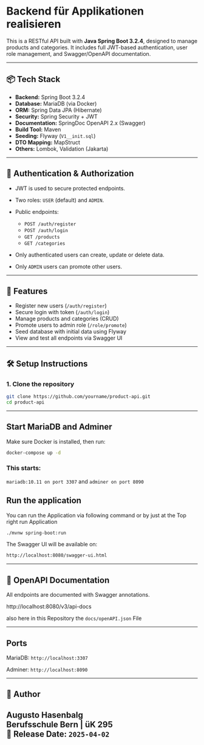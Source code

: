 # Backend für Applikationen realisieren

This is a RESTful API built with **Java Spring Boot 3.2.4**, designed to manage products and categories. It includes full JWT-based authentication, user role management, and Swagger/OpenAPI documentation.

---

## 📦 Tech Stack

- **Backend:** Spring Boot 3.2.4
- **Database:** MariaDB (via Docker)
- **ORM:** Spring Data JPA (Hibernate)
- **Security:** Spring Security + JWT
- **Documentation:** SpringDoc OpenAPI 2.x (Swagger)
- **Build Tool:** Maven
- **Seeding:** Flyway (`V1__init.sql`)
- **DTO Mapping:** MapStruct
- **Others:** Lombok, Validation (Jakarta)

---

## 🔐 Authentication & Authorization

- JWT is used to secure protected endpoints.
- Two roles: `USER` (default) and `ADMIN`.
- Public endpoints:
    - `POST /auth/register`
    - `POST /auth/login`
    - `GET /products`
    - `GET /categories`

- Only authenticated users can create, update or delete data.
- Only `ADMIN` users can promote other users.

---

## 🚀 Features

- Register new users (`/auth/register`)
- Secure login with token (`/auth/login`)
- Manage products and categories (CRUD)
- Promote users to admin role (`/role/promote`)
- Seed database with initial data using Flyway
- View and test all endpoints via Swagger UI

---

## 🛠 Setup Instructions

### 1. Clone the repository

```bash
git clone https://github.com/yourname/product-api.git
cd product-api
```
---
##  Start MariaDB and Adminer

Make sure Docker is installed, then run:

```bash
docker-compose up -d
```

### This starts:

`mariadb:10.11 on port 3307`
and
`adminer on port 8090`

## Run the application

You can run the Application via following command or by just at the Top right run Application
```bash
./mvnw spring-boot:run
```

The Swagger UI will be available on:
```bash
http://localhost:8080/swagger-ui.html
```

---

## 📄 OpenAPI Documentation
All endpoints are documented with Swagger annotations.

http://localhost:8080/v3/api-docs

also here in this Repository the `docs/openAPI.json` File


---

## Ports

MariaDB: `http://localhost:3307`

Adminer: `http://localhost:8090`

---
## 👤 Author

Augusto Hasenbalg  
Berufsschule Bern | üK 295  
📅 Release Date: `2025-04-02`
---